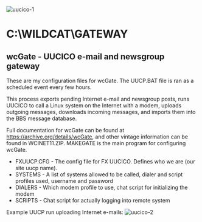
![uucico-1](https://github.com/user-attachments/assets/f834e968-5d82-4d80-8551-935eca8460f9)

# C:\WILDCAT\GATEWAY

## wcGate - UUCICO e-mail and newsgroup gateway

These are my configuration files for wcGate. The UUCP.BAT file is ran as a scheduled event every few hours.

This process exports pending Internet e-mail and newsgroup posts, runs UUCICO to call a Linux system on the Internet with a modem, uploads outgoing messages, downloads incoming messages, and imports them into the BBS
message database.

Full documentation for wcGate can be found at https://archive.org/details/wcGate, and other vintage information can be found in WCINET11.ZIP. MAKEGATE is the main program for configuring wcGate.

* FXUUCP.CFG - The config file for FX UUCICO. Defines who we are (our site uucp name).
* SYSTEMS - A list of systems allowed to be called, dialer and script profiles used, username and password
* DIALERS - Which modem profile to use, chat script for initializing the modem
* SCRIPTS - Chat script for actually logging into remote system


Example UUCP run uploading Internet e-mails:
![uucico-2](https://github.com/user-attachments/assets/dbc83fb0-f935-4a6d-a730-732e260373dc)
